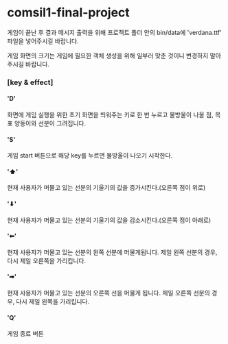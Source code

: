 # comsil1-final-project

게임이 끝난 후 결과 메시지 출력을 위해 
프로젝트 폴더 안의 bin/data에 'verdana.ttf' 파일을 넣어주시길 바랍니다.


게임 화면의 크기는 게임에 필요한 객체 생성을 위해 일부러 맞춘 것이니 변경하지 말아주시길 바랍니다.


### [key & effect]

#### 'D'
화면에 게임 실행을 위한 초기 화면을 띄워주는 키로 한 번 누르고 물방울이 나올 점, 목표 양동이와 선분이 그려집니다.

#### 'S'
게임 start 버튼으로 해당 key를 누르면 물방울이 나오기 시작한다. 

#### '⬆'
현재 사용자가 머물고 있는 선분의 기울기의 값을 증가시킨다.(오른쪽 점이 위로)

#### '⬇'
현재 사용자가 머물고 있는 선분의 기울기의 값을 감소시킨다.(오른쪽 점이 아래로)

#### '⬅'
현재 사용자가 머물고 있는 선분의 왼쪽 선분에 머물게됩니다. 
제일 왼쪽 선분의 경우, 다시 제일 오른쪽을 가리킵니다.

#### '➡'
현재 사용자가 머물고 있는 선분의 오른쪽 선을 머물게 됩니다. 
제일 오른쪽 선분의 경우, 다시 제일 왼쪽을 가리킵니다.

#### 'Q'
게임 종료 버튼
